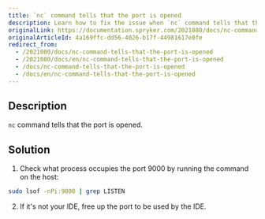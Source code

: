 ```yaml
---
title: `nc` command tells that the port is opened
description: Learn how to fix the issue when `nc` command tells that the port is opened
originalLink: https://documentation.spryker.com/2021080/docs/nc-command-tells-that-the-port-is-opened
originalArticleId: 4a169ffc-dd56-4026-b17f-44981617e0fe
redirect_from:
  - /2021080/docs/nc-command-tells-that-the-port-is-opened
  - /2021080/docs/en/nc-command-tells-that-the-port-is-opened
  - /docs/nc-command-tells-that-the-port-is-opened
  - /docs/en/nc-command-tells-that-the-port-is-opened
---
```


## Description
`nc` command tells that the port is opened.

## Solution
1. Check what process occupies the port 9000 by running the command on the host:
```bash
sudo lsof -nPi:9000 | grep LISTEN
```
2. If it's not your IDE, free up the port to be used by the IDE.

